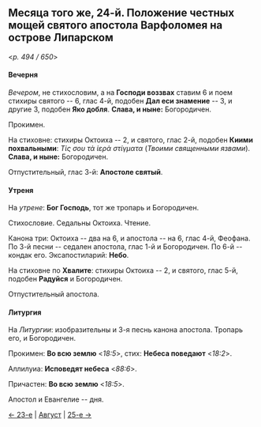 
## Месяца того же, 24-й. Положение честных мощей святого апостола Варфоломея на острове Липарском

<*p. 494 / 650*>

#### Вечерня

*Вечером*, не стихословим, а на **Господи воззвах** ставим 6 и поем стихиры святого -- 6, глас 4-й, 
подобен **Дал еси знамение** -- 3, и другие 3, подобен **Яко добля**. **Слава, и ныне:** Богородичен.
 
Прокимен.

На стиховне: стихиры Октоиха -- 2, и святого, глас 2-й, подобен **Киими похвальными**: 
*Τίς σου τὰ ἱερὰ στίγματα* (*Твоими священными язвами*). **Слава, и ныне:** Богородичен.

Отпустительный, глас 3-й: **Апостоле святый**.

#### Утреня

На *утрене*: **Бог Господь**, тот же тропарь и Богородичен. 

Стихословие. Седальны Октоиха. Чтение. 

Канона три: Октоиха -- два на 6, и апостола -- на 6, глас 4-й, Феофана. 
По 3-й песни -- седален апостола, глас 1-й и Богородичен. 
По 6-й -- кондак его. 
Эксапостиларий: **Небо**.

На стиховне по **Хвалите**: стихиры Октоиха -- 2, и святого, глас 5-й, подобен **Радуйся** и Богородичен.

Отпустительный апостола. 
 
#### Литургия

На *Литургии*: изобразительны и 3-я песнь канона апостола. Тропарь его, и Богородичен. 

Прокимен: **Во всю землю** <*18:5*>, стих: **Небеса поведают** <*18:2*>. 

Аллилуиа: **Исповедят небеса** <*88:6*>. 

Причастен: **Во всю землю** <*18:5*>. 

Апостол и Евангелие -- дня.

[← 23-е](08_23_EUR.ru.md) | [Август](README.md#24-й) | [25-е →](08_25_EUR.ru.md)
